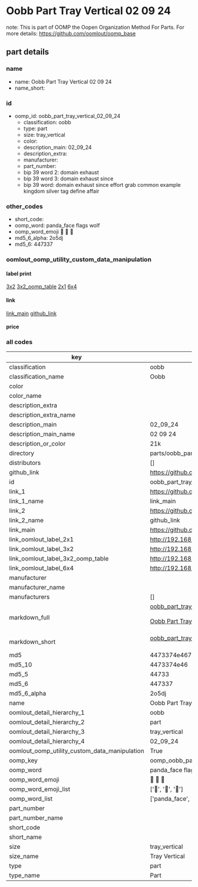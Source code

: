 # Oobb Part Tray Vertical 02 09 24  

note: This is part of OOMP the Oopen Organization Method For Parts. For more details: https://github.com/oomlout/oomp_base

##  part details





### name
* name: Oobb Part Tray Vertical 02 09 24
* name_short: 
### id
* oomp_id: oobb_part_tray_vertical_02_09_24
  * classification: oobb
  * type: part
  * size: tray_vertical
  * color: 
  * description_main: 02_09_24
  * description_extra: 
  * manufacturer: 
  * part_number: 
  * bip 39 word 2: domain exhaust
  * bip 39 word 3: domain exhaust since
  * bip 39 word: domain exhaust since effort grab common example kingdom silver tag define affair

### other_codes
* short_code: 
* oomp_word: panda_face flags wolf
* oomp_word_emoji :panda_face: :flags: :wolf:
* md5_6_alpha: 2o5dj
* md5_6: 447337






### oomlout_oomp_utility_custom_data_manipulation
#### label print
[3x2](http://192.168.1.245:1112/?label=oomp%202o5dj)
[3x2_oomp_table](http://192.168.1.107:1112/?label=oomp%202o5dj)
[2x1](http://192.168.1.242:1112/?label=oomp%202o5dj)
[6x4](http://192.168.1.55:1112/?label=oomp%202o5dj)    

#### link

[link_main](https://github.com/oomlout/oomlout_oomp_current_version_messy/tree/main/parts/oobb_part_tray_vertical_02_09_24) [github_link](https://github.com/oomlout/oomlout_oomp_part_src/tree/main/parts/oobb_part_tray_vertical_02_09_24)                             

#### price







### all codes 
| key | value |  
| --- | --- |  
| classification | oobb |  
| classification_name | Oobb |  
| color |  |  
| color_name |  |  
| description_extra |  |  
| description_extra_name |  |  
| description_main | 02_09_24 |  
| description_main_name | 02 09 24 |  
| description_or_color | 21k |  
| directory | parts/oobb_part_tray_vertical_02_09_24 |  
| distributors | [] |  
| github_link | https://github.com/oomlout/oomlout_oomp_part_src/tree/main/parts/oobb_part_tray_vertical_02_09_24 |  
| id | oobb_part_tray_vertical_02_09_24 |  
| link_1 | https://github.com/oomlout/oomlout_oomp_current_version_messy/tree/main/parts/oobb_part_tray_vertical_02_09_24 |  
| link_1_name | link_main |  
| link_2 | https://github.com/oomlout/oomlout_oomp_part_src/tree/main/parts/oobb_part_tray_vertical_02_09_24 |  
| link_2_name | github_link |  
| link_main | https://github.com/oomlout/oomlout_oomp_current_version_messy/tree/main/parts/oobb_part_tray_vertical_02_09_24 |  
| link_oomlout_label_2x1 | http://192.168.1.242:1112/?label=oomp%202o5dj |  
| link_oomlout_label_3x2 | http://192.168.1.245:1112/?label=oomp%202o5dj |  
| link_oomlout_label_3x2_oomp_table | http://192.168.1.107:1112/?label=oomp%202o5dj |  
| link_oomlout_label_6x4 | http://192.168.1.55:1112/?label=oomp%202o5dj |  
| manufacturer |  |  
| manufacturer_name |  |  
| manufacturers | [] |  
| markdown_full | [oobb_part_tray_vertical_02_09_24](https://github.com/oomlout/oomlout_oomp_current_version_messy/tree/main/parts/oobb_part_tray_vertical_02_09_24)<br>[](https://github.com/oomlout/oomlout_oomp_current_version_messy/tree/main/parts/oobb_part_tray_vertical_02_09_24)<br>[Oobb Part Tray Vertical 02 09 24](https://github.com/oomlout/oomlout_oomp_current_version_messy/tree/main/parts/oobb_part_tray_vertical_02_09_24)<br><br> |  
| markdown_short | [oobb_part_tray_vertical_02_09_24](https://github.com/oomlout/oomlout_oomp_current_version_messy/tree/main/parts/oobb_part_tray_vertical_02_09_24)<br><br> |  
| md5 | 4473374e467aa9ccb9b2a46b9253da07 |  
| md5_10 | 4473374e46 |  
| md5_5 | 44733 |  
| md5_6 | 447337 |  
| md5_6_alpha | 2o5dj |  
| name | Oobb Part Tray Vertical 02 09 24 |  
| oomlout_detail_hierarchy_1 | oobb |  
| oomlout_detail_hierarchy_2 | part |  
| oomlout_detail_hierarchy_3 | tray_vertical |  
| oomlout_detail_hierarchy_4 | 02_09_24 |  
| oomlout_oomp_utility_custom_data_manipulation | True |  
| oomp_key | oomp_oobb_part_tray_vertical_02_09_24 |  
| oomp_word | panda_face flags wolf |  
| oomp_word_emoji | :panda_face: :flags: :wolf: |  
| oomp_word_emoji_list | [':panda_face:', ':flags:', ':wolf:'] |  
| oomp_word_list | ['panda_face', 'flags', 'wolf'] |  
| part_number |  |  
| part_number_name |  |  
| short_code |  |  
| short_name |  |  
| size | tray_vertical |  
| size_name | Tray Vertical |  
| type | part |  
| type_name | Part |  
